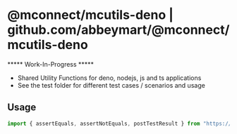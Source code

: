 # @mconnect/mcutils-deno | github.com/abbeymart/@mconnect/mcutils-deno

***** Work-In-Progress *****

- Shared Utility Functions for deno, nodejs, js and ts applications
- See the test folder for different test cases / scenarios and usage

## Usage

```ts
import { assertEquals, assertNotEquals, postTestResult } from "https://deno.land/x/mcutils/mod.ts";

```
